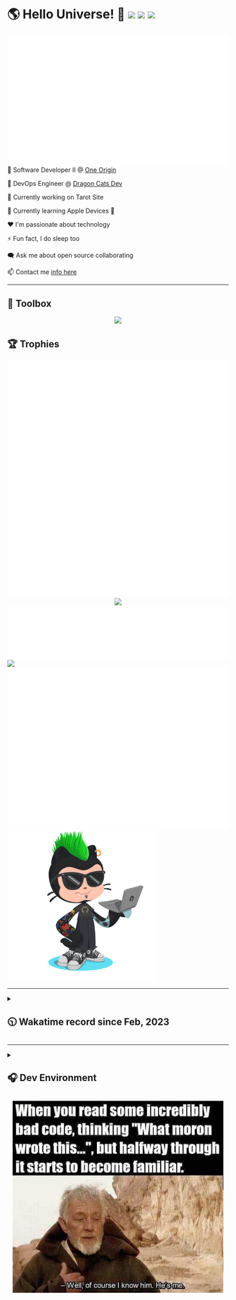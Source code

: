 <h1>🌎 Hello Universe! 👋
<img src='https://wakatime.com/badge/user/a61fe4dd-5464-48ee-825a-134d74f90884.svg?style=flat-square'>
<img src='https://api.visitorbadge.io/api/visitors?path=https%3A%2F%2Fgithub.com%2Fjmclain-origin&countColor=&style=flat-square' height='22'>
<img src='https://img.shields.io/github/followers/jmclain-origin?label=Followers&style=flat-square' height='22'>
</h1>

<img align='right' src='./assets/metrics.base.svg'>

💼 Software Developer II @ [One Origin](https://oneorigin.us/)

<!-- 💼 Engineer Consultant @ [Banyan Labs](https://banyanlabs.io/) -->

💼 DevOps Engineer @ [Dragon Cats Dev](https://DragonCats.dev/ "visit")

🔭 Currently working on Tarot Site

🌱 Currently learning Apple Devices 🤢

❤️ I'm passionate about technology

⚡ Fun fact, I do sleep too

🗨️ Ask me about open source collaborating

📫 Contact me [info here](https://www.joshmclain.com/#contact)

---

## 🧰 Toolbox

<p align="center">
  <a href="https://skillicons.dev">
    <img src="https://skillicons.dev/icons?i=md,html,css,js,regex,sass,tailwind,ts,react,styledcomponents,redux,next,gatsby,remix,vue,nuxt,nodejs,express,mongodb,postgres,jest,webpack,vite,rollup,docker,nginx,aws,heroku,vercel,netlify,jenkins,linux,mint,ubuntu,redhat,kali,apple,bash,powershell,vim,git,githubactions,github,gitlab,vscode,idea,maven,gradle,java,spring&theme=dark" />
  </a>
</p>

## 🏆 Trophies

<div align='center'>
<img src='./assets/metrics.plugin.achievements.compact.svg'>
<img src='./assets/metrics.plugin.habits.charts.svg'>
<img src='https://github-profile-trophy.vercel.app/?username=jmclain-origin&theme=darkhub&no-frame=true&margin-w=10'>
</div>

<div align=''>
<img src='./assets/metrics.plugin.habits.facts.svg'>
<img src='https://streak-stats.demolab.com?user=jmclain-origin&theme=dark' width='340'>
<div>
</div>

<img src='./assets/metrics.plugin.wakatime.svg'>
<img src='./assets/octocat.png' width='340'>
<!-- <img src='./assets/metrics.plugin.code.svg'> -->
</div>

---

<details>
<summary>

## 🕥 Wakatime record since Feb, 2023

</summary>

<!--START_SECTION:waka-->
![Code Time](http://img.shields.io/badge/Code%20Time-1%2C649%20hrs%2054%20mins-blue)

![Profile Views](http://img.shields.io/badge/Profile%20Views-6-blue)

**🐱 My GitHub Data** 

> 📦 143.1 kB Used in GitHub's Storage 
 > 
> 🚫 Not Opted to Hire
 > 
> 📜 29 Public Repositories 
 > 
> 🔑 30 Private Repositories 
 > 
**I'm an Early 🐤** 

```text
🌞 Morning                5638 commits        ██████░░░░░░░░░░░░░░░░░░░   23.56 % 
🌆 Daytime                8493 commits        █████████░░░░░░░░░░░░░░░░   35.49 % 
🌃 Evening                5698 commits        ██████░░░░░░░░░░░░░░░░░░░   23.81 % 
🌙 Night                  4101 commits        ████░░░░░░░░░░░░░░░░░░░░░   17.14 % 
```
📅 **I'm Most Productive on Monday** 

```text
Monday                   5399 commits        ██████░░░░░░░░░░░░░░░░░░░   22.56 % 
Tuesday                  4359 commits        █████░░░░░░░░░░░░░░░░░░░░   18.22 % 
Wednesday                4138 commits        ████░░░░░░░░░░░░░░░░░░░░░   17.29 % 
Thursday                 3983 commits        ████░░░░░░░░░░░░░░░░░░░░░   16.64 % 
Friday                   2541 commits        ███░░░░░░░░░░░░░░░░░░░░░░   10.62 % 
Saturday                 1676 commits        ██░░░░░░░░░░░░░░░░░░░░░░░   07.00 % 
Sunday                   1834 commits        ██░░░░░░░░░░░░░░░░░░░░░░░   07.66 % 
```


📊 **This Week I Spent My Time On** 

```text
🕑︎ Time Zone: America/Phoenix

💬 Programming Languages: 
Other                    16 hrs 8 mins       ███████████░░░░░░░░░░░░░░   43.40 % 
JavaScript               4 hrs 13 mins       ███░░░░░░░░░░░░░░░░░░░░░░   11.37 % 
Docker                   4 hrs 6 mins        ███░░░░░░░░░░░░░░░░░░░░░░   11.04 % 
Bash                     4 hrs 4 mins        ███░░░░░░░░░░░░░░░░░░░░░░   10.98 % 
YAML                     3 hrs 15 mins       ██░░░░░░░░░░░░░░░░░░░░░░░   08.76 % 

🔥 Editors: 
VS Code                  21 hrs 53 mins      ███████████████░░░░░░░░░░   58.86 % 
Chrome                   15 hrs 17 mins      ██████████░░░░░░░░░░░░░░░   41.14 % 

💻 Operating System: 
Mac                      37 hrs 10 mins      █████████████████████████   100.00 % 
```

**I Mostly Code in JavaScript** 

```text
TypeScript               19 repos            █████████░░░░░░░░░░░░░░░░   35.19 % 
CSS                      4 repos             ██░░░░░░░░░░░░░░░░░░░░░░░   07.41 % 
Vue                      3 repos             █░░░░░░░░░░░░░░░░░░░░░░░░   05.56 % 
Shell                    1 repo              ░░░░░░░░░░░░░░░░░░░░░░░░░   01.85 % 
Dockerfile               1 repo              ░░░░░░░░░░░░░░░░░░░░░░░░░   01.85 % 
```




 Last Updated on 19/06/2024 18:40:33 UTC
<!--END_SECTION:waka-->

</details>

---

<details>
<summary>

## 🎧 Dev Environment

</summary>

> ### _I'm not a player 🐱 I just code a lot..._

<div align='center'>
<img src='https://spotify-github-profile.vercel.app/api/view?uid=31knnovcfatt7mqmu6yaa5htulxi&cover_image=true&theme=default&show_offline=false&background_color=121212' width='420'>
<img src='https://spotify-recently-played-readme.vercel.app/api?user=31knnovcfatt7mqmu6yaa5htulxi&width=400&count=10'>
</div>
</details>

<!-- ## Memes

who doesn't love memes? -->

<div align='center'>

![obi one](./assets/unfilimar_obi.jpg)

</div>

<!-- <div align='center'>
<img src='https://www.data-card-for-spotify.com/api/card?user_id=31knnovcfatt7mqmu6yaa5htulxi&hide_playing=1&hide_recents=1&limit=10&custom_title=jmclain-origin%20Spotify%20Data'>
</div> -->

